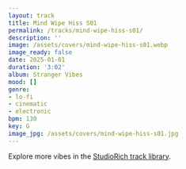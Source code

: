 ```yaml
---
layout: track
title: Mind Wipe Hiss S01
permalink: /tracks/mind-wipe-hiss-s01/
description: ''
image: /assets/covers/mind-wipe-hiss-s01.webp
image_ready: false
date: 2025-01-01
duration: '3:02'
album: Stranger Vibes
mood: []
genre:
- lo-fi
- cinematic
- electronic
bpm: 130
key: G
image_jpg: /assets/covers/mind-wipe-hiss-s01.jpg
---
```


Explore more vibes in the [StudioRich track library](/tracks/).
